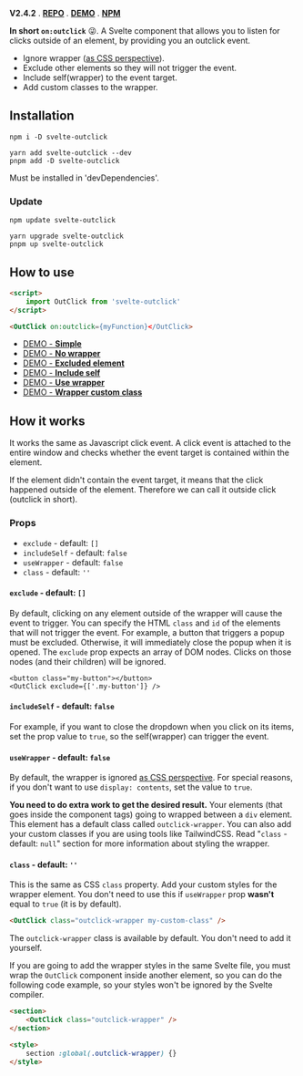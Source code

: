 **V2.4.2** . [**REPO**](https://github.com/babakfp/svelte-outclick) . [**DEMO**](https://github.com/babakfp/svelte-outclick-demo) . [**NPM**](https://www.npmjs.com/package/svelte-outclick)

**In short `on:outclick`** 😜. A Svelte component that allows you to listen for clicks outside of an element, by providing you an outclick event.

- Ignore wrapper ([as CSS perspective](https://caniuse.com/css-display-contents)).
- Exclude other elements so they will not trigger the event.
- Include self(wrapper) to the event target.
- Add custom classes to the wrapper.

## Installation
```
npm i -D svelte-outclick

yarn add svelte-outclick --dev
pnpm add -D svelte-outclick
```
Must be installed in 'devDependencies'.

### Update
```
npm update svelte-outclick

yarn upgrade svelte-outclick
pnpm up svelte-outclick
```

## How to use
```HTML
<script>
	import OutClick from 'svelte-outclick'
</script>

<OutClick on:outclick={myFunction}</OutClick>
```

- [DEMO - **Simple**](https://github.com/babakfp/svelte-outclick-demo/blob/main/src/lib/Simple.svelte)
- [DEMO - **No wrapper**](https://github.com/babakfp/svelte-outclick-demo/blob/main/src/lib/NoWrapper.svelte)
- [DEMO - **Excluded element**](https://github.com/babakfp/svelte-outclick-demo/blob/main/src/lib/ExcludedElement.svelte)
- [DEMO - **Include self**](https://github.com/babakfp/svelte-outclick-demo/blob/main/src/lib/IncludeSelf.svelte)
- [DEMO - **Use wrapper**](https://github.com/babakfp/svelte-outclick-demo/blob/main/src/lib/UseWrapper.svelte)
- [DEMO - **Wrapper custom class**](https://github.com/babakfp/svelte-outclick-demo/blob/main/src/lib/WrapperClass.svelte)

## How it works
It works the same as Javascript click event. A click event is attached to the entire window and checks whether the event target is contained within the element.

If the element didn't contain the event target, it means that the click happened outside of the element. Therefore we can call it outside click (outclick in short).

### Props
- `exclude` - default: `[]`
- `includeSelf` - default: `false`
- `useWrapper` - default: `false`
- `class` - default: `''`

#### `exclude` - default: `[]`
By default, clicking on any element outside of the wrapper will cause the event to trigger. You can specify the HTML `class` and `id` of the elements that will not trigger the event. For example, a button that triggers a popup must be excluded. Otherwise, it will immediately close the popup when it is opened. The `exclude` prop expects an array of DOM nodes. Clicks on those nodes (and their children) will be ignored.
```
<button class="my-button"></button>
<OutClick exclude={['.my-button']} />
```

#### `includeSelf` - default: `false`
For example, if you want to close the dropdown when you click on its items, set the prop value to `true`, so the self(wrapper) can trigger the event.

#### `useWrapper` - default: `false`
By default, the wrapper is ignored [as CSS perspective](https://caniuse.com/css-display-contents). For special reasons, if you don't want to use `display: contents`, set the value to `true`.

**You need to do extra work to get the desired result.** Your elements (that goes inside the component tags) going to wrapped between a `div` element. This element has a default class called `outclick-wrapper`. You can also add your custom classes if you are using tools like TailwindCSS. Read "`class` - default: `null`" section for more information about styling the wrapper.

#### `class` - default: `''`
This is the same as CSS `class` property. Add your custom styles for the wrapper element. You don't need to use this if `useWrapper` prop **wasn't** equal to `true` (it is by default).
```HTML
<OutClick class="outclick-wrapper my-custom-class" />
```
The `outclick-wrapper` class is available by default. You don't need to add it yourself.

If you are going to add the wrapper styles in the same Svelte file, you must wrap the `OutClick` component inside another element, so you can do the following code example, so your styles won't be ignored by the Svelte compiler.
```HTML
<section>
	<OutClick class="outclick-wrapper" />
</section>

<style>
	section :global(.outclick-wrapper) {}
</style>
```
